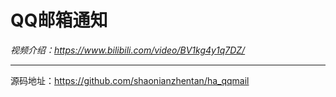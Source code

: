 # QQ邮箱通知

*视频介绍：https://www.bilibili.com/video/BV1kg4y1q7DZ/*

---

源码地址：https://github.com/shaonianzhentan/ha_qqmail